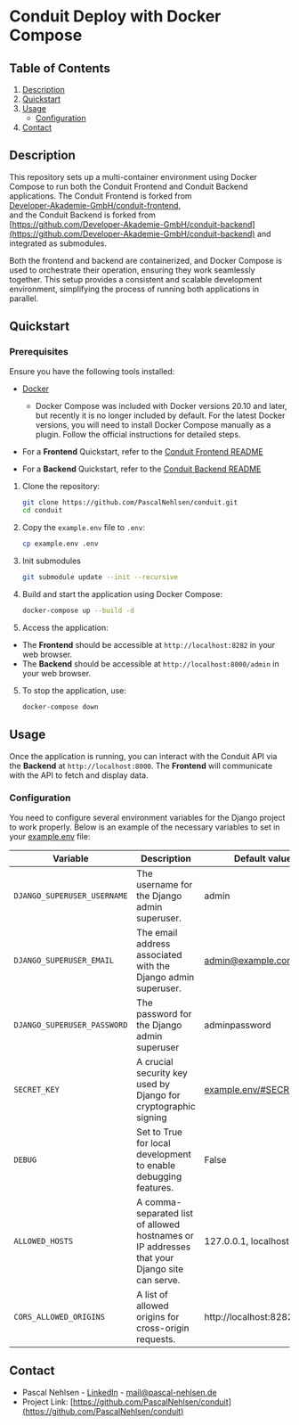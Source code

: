 # Conduit Deploy with Docker Compose

## Table of Contents

1. [Description](#description)
2. [Quickstart](#quickstart)
3. [Usage](#usage)
   - [Configuration](#configuration)
4. [Contact](#contact)

## Description

This repository sets up a multi-container environment using Docker Compose to run both the Conduit Frontend and Conduit Backend applications.
The Conduit Frontend is forked from <br /> [Developer-Akademie-GmbH/conduit-frontend](https://github.com/Developer-Akademie-GmbH/conduit-frontend), <br /> and the Conduit Backend is forked from <br /> [https://github.com/Developer-Akademie-GmbH/conduit-backend](https://github.com/Developer-Akademie-GmbH/conduit-backend) and integrated as submodules.

Both the frontend and backend are containerized, and Docker Compose is used to orchestrate their operation, ensuring they work seamlessly together. This setup provides a consistent and scalable development environment, simplifying the process of running both applications in parallel.

## Quickstart

### Prerequisites

Ensure you have the following tools installed:

- [Docker](https://www.docker.com/products/docker-desktop)

  - Docker Compose was included with Docker versions 20.10 and later, but recently it is no longer included by default. For the latest Docker versions, you will need to install Docker Compose manually as a plugin. Follow the official instructions for detailed steps.

- For a **Frontend** Quickstart, refer to the [Conduit Frontend README](https://github.com/Developer-Akademie-GmbH/conduit-frontend/blob/master/README.md)
- For a **Backend** Quickstart, refer to the [Conduit Backend README](https://github.com/Developer-Akademie-GmbH/conduit-backend/blob/master/README.md)

1. Clone the repository:

   ```bash
   git clone https://github.com/PascalNehlsen/conduit.git
   cd conduit
   ```

2. Copy the `example.env` file to `.env`:

   ```bash
   cp example.env .env
   ```

3. Init submodules

   ```bash
   git submodule update --init --recursive
   ```

4. Build and start the application using Docker Compose:

   ```bash
   docker-compose up --build -d
   ```

5. Access the application:

- The **Frontend** should be accessible at `http://localhost:8282` in your web browser.
- The **Backend** should be accessible at `http://localhost:8000/admin` in your web browser.

5. To stop the application, use:
   ```bash
   docker-compose down
   ```

## Usage

Once the application is running, you can interact with the Conduit API via the **Backend** at `http://localhost:8000`. The **Frontend** will communicate with the API to fetch and display data.

### Configuration

You need to configure several environment variables for the Django project to work properly. Below is an example of the necessary variables to set in your [example.env](./example.env) file:

| Variable                    | Description                                                                                  | Default value                            |
| --------------------------- | -------------------------------------------------------------------------------------------- | ---------------------------------------- |
| `DJANGO_SUPERUSER_USERNAME` | The username for the Django admin superuser.                                                 | admin                                    |
| `DJANGO_SUPERUSER_EMAIL`    | The email address associated with the Django admin superuser.                                | admin@example.com                        |
| `DJANGO_SUPERUSER_PASSWORD` | The password for the Django admin superuser                                                  | adminpassword                            |
| `SECRET_KEY`                | A crucial security key used by Django for cryptographic signing                              | [example.env/#SECRET_KEY](./example.env) |
| `DEBUG`                     | Set to True for local development to enable debugging features.                              | False                                    |
| `ALLOWED_HOSTS`             | A comma-separated list of allowed hostnames or IP addresses that your Django site can serve. | 127.0.0.1, localhost                     |
| `CORS_ALLOWED_ORIGINS`      | A list of allowed origins for cross-origin requests.                                         | http://localhost:8282                    |

## Contact

- Pascal Nehlsen - [LinkedIn](https://www.linkedin.com/in/pascal-nehlsen) - [mail@pascal-nehlsen.de](mailto:mail@pascal-nehlsen.de)
- Project Link: [https://github.com/PascalNehlsen/conduit](https://github.com/PascalNehlsen/conduit)
